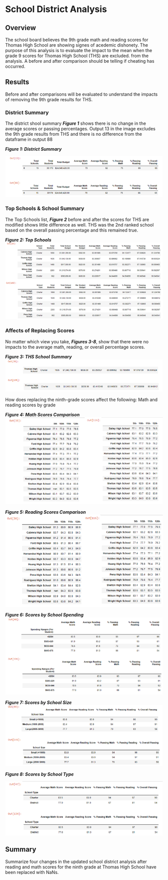 # School District Analysis
## Overview 
The school board believes the 9th grade math and reading scores for Thomas High School are showing signes of acedemic dishonety.  The purpose of this analysis is to evaluate the impact to the mean when the grade 9 scores for Thomas High School (THS) are excluded. from the analysis.  A before and after comparison should be telling if cheating has occurred.  

## Results
Before and after comparisons will be evaluated to understand the impacts of removing the 9th grade results for THS.

### District Summary
The district shool summary **_Figure 1_** shows there is no change in the average scores or passing percentages.  Output 13 in the image excludes the 9th grade results from THS and there is no difference from the dataframe in output 88

**_Figure 1: District Summary_**

![District School Summary](/resources/district_summary.png)

### Top Schools & School Summary
The Top Schools list, **_Figure 2_** before and after the scores for THS are modified shows little difference as well. THS was the 2nd ranked school based on the overall passing percentage and this remained true.

**_Figure 2: Top Schools_**
![Top School](/resources/top_schools.png)


### Affects of Replacing Scores

No matter which view you take, **_Figures 3-8_**, show that there were no impacts to the average math, reading, or overall percentage scores.

**_Figure 3: THS School Summary_**
![School Summary](/resources/School_summary.png)

How does replacing the ninth-grade scores affect the following:
Math and reading scores by grade

**_Figure 4: Math Scores Comparison_**
![Math Scores Compare](/resources/math_scores_compare.png)

**_Figure 5: Reading Scores Comparison_**
![Reading Scores Compare](/resources/reading_score_compare.png)

**_Figure 6: Scores by School Spending_**
![Scores by Spend](/resources/scores_by_spend.png)

**_Figure 7: Scores by School Size_**
![Scores by School](/resources/scores_by_school_size.png)

**_Figure 8: Scores by School Type_**

![Scores by Type](/resources/scores_by_type.png)

## Summary
Summarize four changes in the updated school district analysis after reading and math scores for the ninth grade at Thomas High School have been replaced with NaNs.
